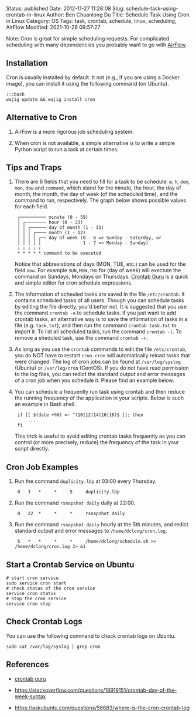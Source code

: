 Status: published
Date: 2012-11-27 11:28:08
Slug: schedule-task-using-crontab-in-linux
Author: Ben Chuanlong Du
Title: Schedule Task Using Cron in Linux
Category: OS
Tags: task, crontab, schedule, linux, scheduling, AirFlow
Modified: 2021-10-28 09:57:27


Note: Cron is great for simple scheduling requests. 
For complicated scheduling with many dependencies 
you probably want to go with 
[AirFlow](http://www.legendu.net/misc/blog/apache-airflow-tips)
.

## Installation

Cron is usually installed by default.
It not (e.g., if you are using a Docker image),
you can install it using the following command (on Ubuntu).

    :::bash
    wajig update && wajig install cron

## Alternative to Cron

1. AirFow is a more rigorous job scheduling system. 

2. When cron is not available,
    a simple alternative is to 
    write a simple Python script to run a task at certain times.

## Tips and Traps

1. There are 6 fields that you need to fill for a task to be schedule: 
    `m`, `h`, `dom`, `mon`, `dow` and `command`,
    which stand for the minute, the hour, the day of month, the month, the day of week 
    (of the scheduled time), 
    and the command to run, respectively.
    The graph below shows possible values for each field.

        ┌────────── minute (0 - 59)
        │ ┌──────── hour (0 - 23)
        │ │ ┌────── day of month (1 - 31)
        │ │ │ ┌──── month (1 - 12)
        │ │ │ │ ┌── day of week (0 - 6 => Sunday - Saturday, or
        │ │ │ │ │                1 - 7 => Monday - Sunday)
        ↓ ↓ ↓ ↓ ↓
        * * * * * command to be executed

    Notice that abbreviations of days (MON, TUE, etc.) can be used for the field `dow`.
    For example `SUN,MON,THU` for (day of week) 
    will exectute the command on Sundays, Mondays on Thursdays.
    [Crontab Guru](https://crontab.guru/)
    is a quick and simple editor for cron schedule expressions.

2. The information of scheuled tasks are saved in the file `/etc/crontab`. 
    It contains scheduled tasks of all users.
    Though you can schedule tasks by editing the file directly,
    you'd better not.
    It is suggested that you use the command `crontab -e` to schedule tasks.
    If you just want to add crontab tasks,
    an alternative way is to save the information of tasks in a file (e.g. `task.txt`),
    and then run the command `crontab task.txt` to import it.
    To list all scheduled tasks, 
    run the command `crontab -l`.
    To remove a sheduled task,
    use the command `crontab -r`.

3. As long as you use the `crontab` commands to edit the file `/etc/crontab`,
    you do NOT have to restart `cron`.
    `cron` will automatically reload tasks that were changed.
    The log of cron jobs can be found at 
    `/var/log/syslog` (Ubuntu) or `/var/log/cron` (CentOS).
    If you do not have read permission to the log files, 
    you can redict the standard output and error messages of a cron job when you schedule it. 
    Please find an example below.

4. You can schedule a frequently run task using crontab 
    and then reduce the running frequency of the application in your scripts.
    Below is such an example in Bash shell.

        if [[ $(date +%H) =~ ^(10|12|14|16|18)$ ]]; then
            ...
        fi

    This trick is useful to avoid editing crontab tasks frequently
    as you can control (or more precisely, reduce) the frequency of the task 
    in your script directly.

## Cron Job Examples 

1. Run the command `duplicity.lbp` at 03:00 every Thursday. 

        0   3   *     *     5     duplicity.lbp 

2. Run the command `rsnapshot daily` daily at 22:00. 

        0   22  *     *     *     rsnapshot daily

3. Run the command `rsnapshot daily` hourly at the 5th minutes,
    and redict standard output and error messages to `/home/dclong/cron.log`.

        5   *   *     *     *     /home/dclong/schedule.sh >> /home/dclong/cron.log 2> &1

## Start a Crontab Service on Ubuntu

```
# start cron service
sudo service cron start
# check status of the cron service 
service cron status
# stop the cron service
service cron stop
```

## Check Crontab Logs

You can use the following command to check crontab logs on Ubuntu.
```
sudo cat /var/log/syslog | grep cron
```

## References

- [crontab guru](https://crontab.guru/)

- https://stackoverflow.com/questions/18919151/crontab-day-of-the-week-syntax

- https://askubuntu.com/questions/56683/where-is-the-cron-crontab-log

